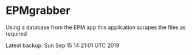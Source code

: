 # EPMgrabber
Using a database from the EPM app this application scrapes the files as required


Latest backup: Sun Sep 15 14:21:01 UTC 2019

